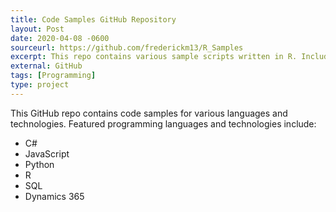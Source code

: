 ```yaml
---
title: Code Samples GitHub Repository
layout: Post
date: 2020-04-08 -0600
sourceurl: https://github.com/frederickm13/R_Samples
excerpt: This repo contains various sample scripts written in R. Included are scripts to assist in creating data visualizations.
external: GitHub
tags: [Programming]
type: project
---
```


This GitHub repo contains code samples for various languages and technologies.
Featured programming languages and technologies include:
- C#
- JavaScript
- Python
- R
- SQL
- Dynamics 365